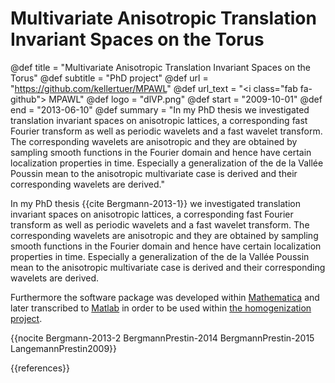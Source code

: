 # Multivariate Anisotropic Translation Invariant Spaces on the Torus

@def title = "Multivariate Anisotropic Translation Invariant Spaces on the Torus"
@def subtitle = "PhD project"
@def url = "https://github.com/kellertuer/MPAWL"
@def url_text = "<i class=\"fab fa-github\"></i> MPAWL"
@def logo = "dlVP.png"
@def start = "2009-10-01"
@def end = "2013-06-10"
@def summary = "In my PhD thesis we investigated translation invariant spaces on anisotropic lattices, a corresponding fast Fourier transform as well as periodic wavelets and a fast wavelet transform. The corresponding wavelets are anisotropic and they are obtained by sampling smooth functions in the Fourier domain and hence have certain localization properties in time. Especially a generalization of the de la Vallée Poussin mean to the anisotropic multivariate case is derived and their corresponding wavelets are derived."

In my PhD thesis {{cite Bergmann-2013-1}} we investigated translation
invariant spaces on anisotropic lattices, a corresponding fast Fourier
transform as well as periodic wavelets and a fast wavelet transform.
The corresponding wavelets are anisotropic and they are obtained by sampling
smooth functions in the Fourier domain and hence have certain localization properties in time. Especially a generalization of the de la Vallée Poussin mean to the anisotropic multivariate case is derived and their corresponding wavelets are derived.

Furthermore the software package was developed within [Mathematica](https://github.com/kellertuer/MPAWL/) and later transcribed to [Matlab](https://github.com/kellertuer/MPAWL-Matlab/) in order to be used within [the homogenization project](projects/homogenization/).

{{nocite Bergmann-2013-2 BergmannPrestin-2014 BergmannPrestin-2015 LangemannPrestin2009}}

{{references}}